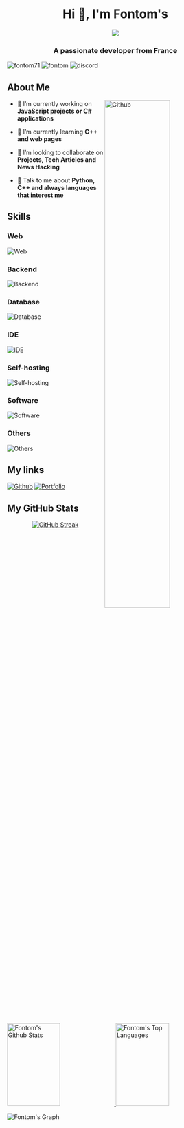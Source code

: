 <h1 align="center">Hi 👋, I'm Fontom's</h1>
<div align="center">
  <!-- <img src="https://discord.c99.nl/widget/theme-2/677154388065910822.png" /> -->
  <img src="https://lanyard.cnrad.dev/api/677154388065910822" />
</div>
<h3 align="center">A passionate developer from France</h3>
<p align="left">
  <img src="https://komarev.com/ghpvc/?username=fontom71&label=Profile%20views&color=0e75b6&style=flat" alt="fontom71" />
  <img src="https://img.shields.io/badge/Username-Fontom's-orange" alt="fontom" />
  <img src="https://img.shields.io/badge/Discord-fontoms-blue" alt="discord" />
</p>

<h2>About Me</h2>

<img width="55%" align="right" alt="Github" src="https://raw.githubusercontent.com/onimur/.github/master/.resources/git-header.svg" />

- 🔭 I’m currently working on **JavaScript projects or C# applications**

- 🌱 I’m currently learning **C++ and web pages**

- 👯 I’m looking to collaborate on **Projects, Tech Articles and News Hacking**

- 💬 Talk to me about **Python, C++ and always languages that interest me** 

<h2>Skills</h2>

<h3>Web</h3>

![Web](https://skillicons.dev/icons?i=bootstrap,css,html,js,ts,express,nextjs,nginx,php,react,wordpress)

<h3>Backend</h3>

![Backend](https://skillicons.dev/icons?i=c,cs,cpp,cmake,dotnet,express,java,lua,php,py,r)

<h3>Database</h3>

![Database](https://skillicons.dev/icons?i=mongodb,mysql)

<h3>IDE</h3>

![IDE](https://skillicons.dev/icons?i=androidstudio,bash,idea,powershell,visualstudio,vscode)

<h3>Self-hosting</h3>

![Self-hosting](https://skillicons.dev/icons?i=arduino,docker,github,gitlab,heroku,raspberrypi,vercel)

<h3>Software</h3>

![Software](https://skillicons.dev/icons?i=blender,discord,git,linux,postman,ps)

<h3>Others</h3>

![Others](https://skillicons.dev/icons?i=bots,githubactions,md,regex,stackoverflow)

<h2>My links</h2>

[![Github](https://skillicons.dev/icons?i=github)](https://www.github.com/Fontom71)
[![Portfolio](https://skillicons.dev/icons?i=cloudflare)](https://fontom71.github.io)

<h2>My GitHub Stats</h2>
<p align="center">
  <a href="https://git.io/streak-stats">
    <img src="https://streak-stats.demolab.com?user=Fontom71&theme=github-dark&border_radius=10&locale=fr&mode=weekly" alt="GitHub Streak" />
  </a>
</p>
<a>
  <a href="https://github.com/fontom71">
    <img alt="Fontom's Github Stats" src="https://github-readme-stats.vercel.app/api?username=Fontom71&locale=fr&count_private=true&show_icons=true&theme=dark" height="192px" width="49.5%"/>
  </a>
  <a href="https://github.com/fontom71">
    <img alt="Fontom's Top Languages" src="https://github-readme-stats.vercel.app/api/top-langs?username=fontom71&locale=fr&theme=dark&langs_count=8&layout=compact&custom_title=Working%20on" height="192px" width="49.5%"/>
  </a>
  <br/>
</a>

![Fontom's Graph](https://github-readme-activity-graph.vercel.app/graph?username=fontom71&custom_title=Fontom's%20GitHub%20Activity%20Graph&theme=github-compact)
